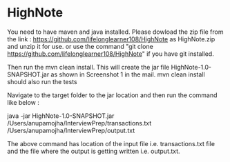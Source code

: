 # HighNote
You need to have maven and java installed. 
Please dowload the zip file from the link : https://github.com/lifelonglearner108/HighNote as HighNote.zip and unzip it for use.
or 
use the command "git clone https://github.com/lifelonglearner108/HighNote" if you have git installed.

Then run the mvn clean install. This will create the jar file HighNote-1.0-SNAPSHOT.jar as shown in Screenshot 1 in the mail. mvn clean install should also run the tests

Navigate to the target folder to the jar location and then run the command like below :

java -jar HighNote-1.0-SNAPSHOT.jar /Users/anupamojha/InterviewPrep/transactions.txt /Users/anupamojha/InterviewPrep/output.txt

The above command has location of the input file i.e. transactions.txt file and the file where the output is getting written i.e. output.txt. 

